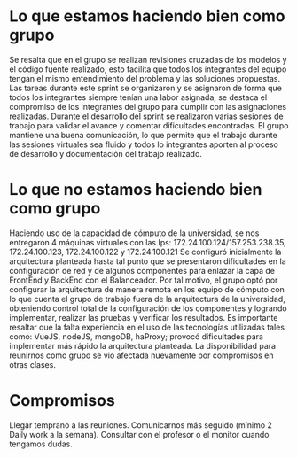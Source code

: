 # Lo que estamos haciendo bien como grupo
Se resalta que en el grupo se realizan revisiones cruzadas de los modelos y el código fuente
realizado, esto facilita que todos los integrantes del equipo tengan el mismo entendimiento del
problema y las soluciones propuestas.
Las tareas durante este sprint se organizaron y se asignaron de forma que todos los integrantes
siempre tenían una labor asignada, se destaca el compromiso de los integrantes del grupo para
cumplir con las asignaciones realizadas.
Durante el desarrollo del sprint se realizaron varias sesiones de trabajo para validar el avance y
comentar dificultades encontradas.
El grupo mantiene una buena comunicación, lo que permite que el trabajo durante las sesiones
virtuales sea fluido y todos lo integrantes aporten al proceso de desarrollo y documentación del
trabajo realizado.

# Lo que no estamos haciendo bien como grupo
Haciendo uso de la capacidad de cómputo de la universidad, se nos entregaron 4 máquinas virtuales
con las Ips: 172.24.100.124/157.253.238.35, 172.24.100.123, 172.24.100.122 y 172.24.100.121
Se configuró inicialmente la arquitectura planteada hasta tal punto que se presentaron dificultades
en la configuración de red y de algunos componentes para enlazar la capa de FrontEnd y BackEnd
con el Balanceador.
Por tal motivo, el grupo optó por configurar la arquitectura de manera remota en los equipo de
cómputo con lo que cuenta el grupo de trabajo fuera de la arquitectura de la universidad,
obteniendo control total de la configuración de los componentes y logrando implementar, realizar
las pruebas y verificar los resultados.
Es importante resaltar que la falta experiencia en el uso de las tecnologías utilizadas tales como:
VueJS, nodeJS, mongoDB, haProxy; provocó dificultades para implementar más rápido la
arquitectura planteada.
La disponibilidad para reunirnos como grupo se vio afectada nuevamente por compromisos en otras
clases.

# Compromisos  
Llegar temprano a las reuniones. 
Comunicarnos más seguido (mínimo 2 Daily work a la semana). 
Consultar con el profesor o el monitor cuando tengamos dudas. 